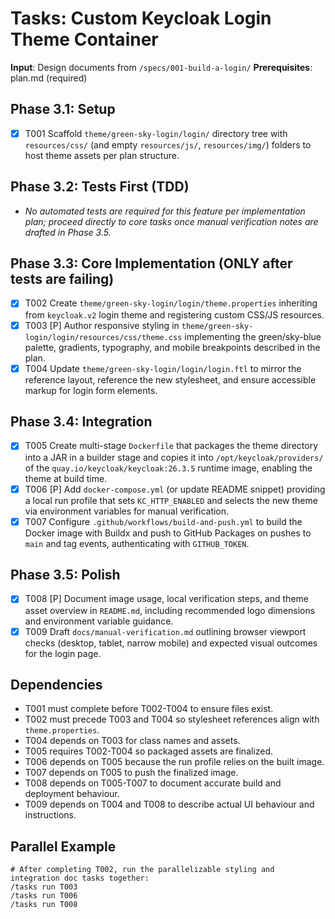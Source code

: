 # Tasks: Custom Keycloak Login Theme Container

**Input**: Design documents from `/specs/001-build-a-login/`
**Prerequisites**: plan.md (required)

## Phase 3.1: Setup
- [x] T001 Scaffold `theme/green-sky-login/login/` directory tree with `resources/css/` (and empty `resources/js/`, `resources/img/`) folders to host theme assets per plan structure.

## Phase 3.2: Tests First (TDD)
- _No automated tests are required for this feature per implementation plan; proceed directly to core tasks once manual verification notes are drafted in Phase 3.5._

## Phase 3.3: Core Implementation (ONLY after tests are failing)
- [x] T002 Create `theme/green-sky-login/login/theme.properties` inheriting from `keycloak.v2` login theme and registering custom CSS/JS resources.
- [x] T003 [P] Author responsive styling in `theme/green-sky-login/login/resources/css/theme.css` implementing the green/sky-blue palette, gradients, typography, and mobile breakpoints described in the plan.
- [x] T004 Update `theme/green-sky-login/login/login.ftl` to mirror the reference layout, reference the new stylesheet, and ensure accessible markup for login form elements.

## Phase 3.4: Integration
- [x] T005 Create multi-stage `Dockerfile` that packages the theme directory into a JAR in a builder stage and copies it into `/opt/keycloak/providers/` of the `quay.io/keycloak/keycloak:26.3.5` runtime image, enabling the theme at build time.
- [x] T006 [P] Add `docker-compose.yml` (or update README snippet) providing a local run profile that sets `KC_HTTP_ENABLED` and selects the new theme via environment variables for manual verification.
- [x] T007 Configure `.github/workflows/build-and-push.yml` to build the Docker image with Buildx and push to GitHub Packages on pushes to `main` and tag events, authenticating with `GITHUB_TOKEN`.

## Phase 3.5: Polish
- [x] T008 [P] Document image usage, local verification steps, and theme asset overview in `README.md`, including recommended logo dimensions and environment variable guidance.
- [x] T009 Draft `docs/manual-verification.md` outlining browser viewport checks (desktop, tablet, narrow mobile) and expected visual outcomes for the login page.

## Dependencies
- T001 must complete before T002-T004 to ensure files exist.
- T002 must precede T003 and T004 so stylesheet references align with `theme.properties`.
- T004 depends on T003 for class names and assets.
- T005 requires T002-T004 so packaged assets are finalized.
- T006 depends on T005 because the run profile relies on the built image.
- T007 depends on T005 to push the finalized image.
- T008 depends on T005-T007 to document accurate build and deployment behaviour.
- T009 depends on T004 and T008 to describe actual UI behaviour and instructions.

## Parallel Example
```
# After completing T002, run the parallelizable styling and integration doc tasks together:
/tasks run T003
/tasks run T006
/tasks run T008
```
